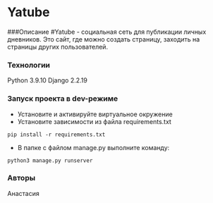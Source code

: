 # Yatube
###Описание
#Yatube - социальная сеть для публикации личных дневников. Это сайт, где можно создать страницу, заходить на страницы других пользователей.
### Технологии
Python 3.9.10
Django  2.2.19
### Запуск проекта в dev-режиме
- Установите и активируйте виртуальное окружение
- Установите зависимости из файла requirements.txt
```
pip install -r requirements.txt
``` 
- В папке с файлом manage.py выполните команду:
```
python3 manage.py runserver
```
### Авторы
Анастасия
